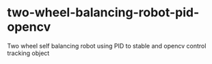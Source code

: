 # two-wheel-balancing-robot-pid-opencv
Two wheel self balancing robot using PID to stable and opencv control tracking object
